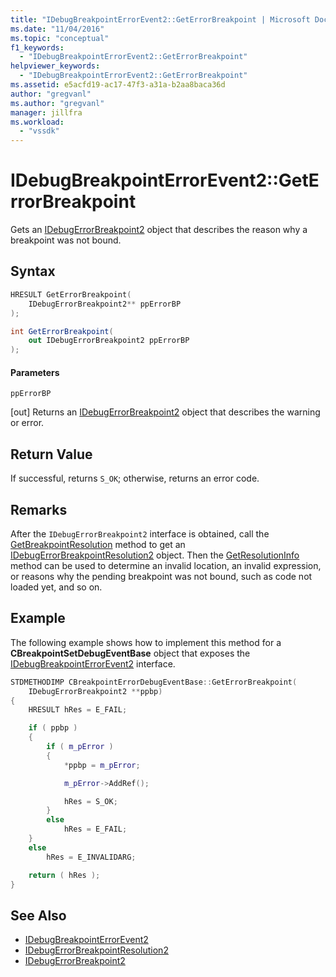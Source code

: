```yaml
---
title: "IDebugBreakpointErrorEvent2::GetErrorBreakpoint | Microsoft Docs"
ms.date: "11/04/2016"
ms.topic: "conceptual"
f1_keywords:
  - "IDebugBreakpointErrorEvent2::GetErrorBreakpoint"
helpviewer_keywords:
  - "IDebugBreakpointErrorEvent2::GetErrorBreakpoint"
ms.assetid: e5acfd19-ac17-47f3-a31a-b2aa8baca36d
author: "gregvanl"
ms.author: "gregvanl"
manager: jillfra
ms.workload:
  - "vssdk"
---
```

# IDebugBreakpointErrorEvent2::GetErrorBreakpoint
Gets an [IDebugErrorBreakpoint2](../../../extensibility/debugger/reference/idebugerrorbreakpoint2.md) object that describes the reason why a breakpoint was not bound.

## Syntax

```cpp
HRESULT GetErrorBreakpoint( 
    IDebugErrorBreakpoint2** ppErrorBP
);
```

```csharp
int GetErrorBreakpoint( 
    out IDebugErrorBreakpoint2 ppErrorBP
);
```

#### Parameters
`ppErrorBP`

 [out] Returns an [IDebugErrorBreakpoint2](../../../extensibility/debugger/reference/idebugerrorbreakpoint2.md) object that describes the warning or error.

## Return Value
If successful, returns `S_OK`; otherwise, returns an error code.

## Remarks
After the `IDebugErrorBreakpoint2` interface is obtained, call the [GetBreakpointResolution](../../../extensibility/debugger/reference/idebugerrorbreakpoint2-getbreakpointresolution.md) method to get an [IDebugErrorBreakpointResolution2](../../../extensibility/debugger/reference/idebugerrorbreakpointresolution2.md) object. Then the [GetResolutionInfo](../../../extensibility/debugger/reference/idebugerrorbreakpointresolution2-getresolutioninfo.md) method can be used to determine an invalid location, an invalid expression, or reasons why the pending breakpoint was not bound, such as code not loaded yet, and so on.

## Example
The following example shows how to implement this method for a **CBreakpointSetDebugEventBase** object that exposes the [IDebugBreakpointErrorEvent2](../../../extensibility/debugger/reference/idebugbreakpointerrorevent2.md) interface.

```cpp
STDMETHODIMP CBreakpointErrorDebugEventBase::GetErrorBreakpoint(
    IDebugErrorBreakpoint2 **ppbp)
{
    HRESULT hRes = E_FAIL;

    if ( ppbp )
    {
        if ( m_pError )
        {
            *ppbp = m_pError;

            m_pError->AddRef();

            hRes = S_OK;
        }
        else
            hRes = E_FAIL;
    }
    else
        hRes = E_INVALIDARG;

    return ( hRes );
}
```

## See Also
- [IDebugBreakpointErrorEvent2](../../../extensibility/debugger/reference/idebugbreakpointerrorevent2.md)
- [IDebugErrorBreakpointResolution2](../../../extensibility/debugger/reference/idebugerrorbreakpointresolution2.md)
- [IDebugErrorBreakpoint2](../../../extensibility/debugger/reference/idebugerrorbreakpoint2.md)
